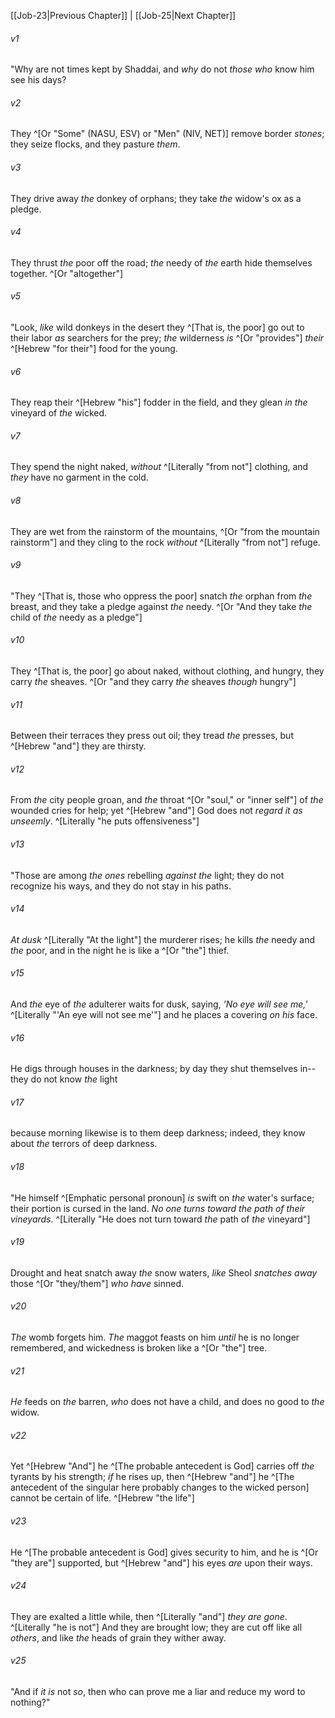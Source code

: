 ﻿---
aliases:
  - Job 24
---

[[Job-23|Previous Chapter]] | [[Job-25|Next Chapter]]

###### v1
"Why are not times kept by Shaddai,
and _why_ do not _those who_ know him see his days?

###### v2
They ^[Or "Some" (NASU, ESV) or "Men" (NIV, NET)] remove border _stones_;
they seize flocks, and they pasture _them_.

###### v3
They drive away _the_ donkey of orphans;
they take _the_ widow's ox as a pledge.

###### v4
They thrust _the_ poor off the road;
_the_ needy of _the_ earth hide themselves together. ^[Or "altogether"]

###### v5
"Look, _like_ wild donkeys in the desert
they ^[That is, the poor] go out to their labor _as_ searchers for the prey;
_the_ wilderness _is_ ^[Or "provides"] _their_ ^[Hebrew "for their"] food for the young.

###### v6
They reap their ^[Hebrew "his"] fodder in the field,
and they glean _in the_ vineyard of _the_ wicked.

###### v7
They spend the night naked, _without_ ^[Literally "from not"] clothing,
and _they_ have no garment in the cold.

###### v8
They are wet from the rainstorm of the mountains, ^[Or "from the mountain rainstorm"]
and they cling to the rock _without_ ^[Literally "from not"] refuge.

###### v9
"They ^[That is, those who oppress the poor] snatch _the_ orphan from _the_ breast,
and they take a pledge against _the_ needy. ^[Or "And they take _the_ child of _the_ needy as a pledge"]

###### v10
They ^[That is, the poor] go about naked, without clothing,
and hungry, they carry _the_ sheaves. ^[Or "and they carry _the_ sheaves _though_ hungry"]

###### v11
Between their terraces they press out oil;
they tread _the_ presses, but ^[Hebrew "and"] they are thirsty.

###### v12
From _the_ city people groan,
and _the_ throat ^[Or "soul," or "inner self"] of _the_ wounded cries for help;
yet ^[Hebrew "and"] God does not _regard it as unseemly_. ^[Literally "he puts offensiveness"]

###### v13
"Those are among _the ones_ rebelling _against the_ light;
they do not recognize his ways,
and they do not stay in his paths.

###### v14
_At dusk_ ^[Literally "At the light"] the murderer rises;
he kills _the_ needy and _the_ poor,
and in the night he is like a ^[Or "the"] thief.

###### v15
And _the_ eye of _the_ adulterer waits for dusk,
saying, _'No eye will see me,'_ ^[Literally "'An eye will not see me'"]
and he places a covering _on his_ face.

###### v16
He digs through houses in the darkness;
by day they shut themselves in--
they do not know _the_ light

###### v17
because morning likewise is to them deep darkness;
indeed, they know about _the_ terrors of deep darkness.

###### v18
"He himself ^[Emphatic personal pronoun] _is_ swift on _the_ water's surface;
their portion is cursed in the land.
_No one turns toward the path of their vineyards_. ^[Literally "He does not turn toward _the_ path of _the_ vineyard"]

###### v19
Drought and heat snatch away _the_ snow waters,
_like_ Sheol _snatches away_ those ^[Or "they/them"] _who have_ sinned.

###### v20
_The_ womb forgets him.
_The_ maggot feasts on him _until_ he is no longer remembered,
and wickedness is broken like a ^[Or "the"] tree.

###### v21
_He_ feeds on _the_ barren, _who_ does not have a child,
and does no good to _the_ widow.

###### v22
Yet ^[Hebrew "And"] he ^[The probable antecedent is God] carries off _the_ tyrants by his strength;
_if_ he rises up, then ^[Hebrew "and"] he ^[The antecedent of the singular here probably changes to the wicked person] cannot be certain of life. ^[Hebrew "the life"]

###### v23
He ^[The probable antecedent is God] gives security to him, and he is ^[Or "they are"] supported,
but ^[Hebrew "and"] his eyes _are_ upon their ways.

###### v24
They are exalted a little while, then ^[Literally "and"] _they are gone_. ^[Literally "he is not"]
And they are brought low; they are cut off like all _others_,
and like _the_ heads of grain they wither away.

###### v25
"And if _it is_ not _so_, then who can prove me a liar
and reduce my word to nothing?"